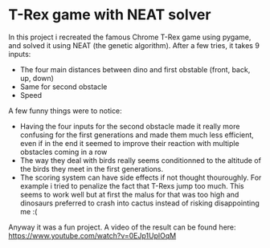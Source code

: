 # T-Rex game with NEAT solver

In this project i recreated the famous Chrome T-Rex game using pygame, and solved it using NEAT (the genetic algorithm). After a few tries, it takes 9 inputs:
- The four main distances between dino and first obstable (front, back, up, down)
- Same for second obstacle
- Speed

A few funny things were to notice:
- Having the four inputs for the second obstacle made it really more confusing for the first generations and made them much less efficient, even if in the end it seemed to improve their reaction with multiple obstacles coming in a row
- The way they deal with birds really seems conditionned to the altitude of the birds they meet in the first generations. 
- The scoring system can have side effects if not thought thouroughly. For example i tried to penalize the fact that T-Rexs jump too much. This seems  to work well but at first the malus for that was too high and dinosaurs preferred to crash into cactus instead of risking disappointing me :(

Anyway it was a fun project. A video of the result can be found here:
https://www.youtube.com/watch?v=0EJp1UplOqM
